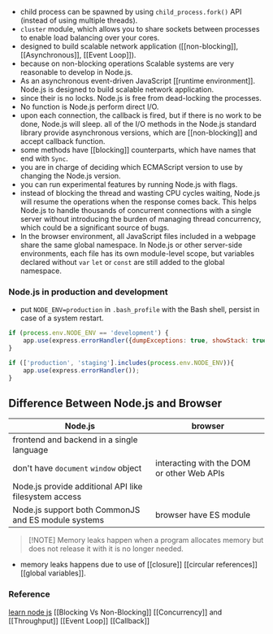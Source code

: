 - child process can  be spawned by using `child_process.fork()` API (instead of using multiple threads).
- `cluster` module, which allows you to share sockets between processes to enable load balancing over your cores.
- designed to build scalable network application ([[non-blocking]], [[Asynchronous]], [[Event Loop]]).
- because on non-blocking operations Scalable systems are very reasonable to develop in Node.js.
- As an asynchronous event-driven JavaScript [[runtime environment]]. Node.js is designed to build scalable network application.
- since their is no locks. Node.js is free from dead-locking the processes.
- No function is Node.js perform direct I/O.
- upon each connection, the callback is fired, but if there is no work to be done, Node.js will sleep.
all of the I/O methods in the Node.js standard library provide asynchronous versions, which are [[non-blocking]] and accept callback function.
- some methods have [[blocking]] counterparts, which have names that end with `Sync`.
- you are in charge of deciding which ECMAScript version to use by changing the Node.js version.
- you can run experimental features by running Node.js with flags.
- instead of blocking the thread and wasting CPU cycles waiting, Node.js will resume the operations when the response comes back. This helps Node.js to handle thousands of concurrent connections with a single server without introducing the burden of managing thread concurrency, which could be a significant source of bugs.
- In the browser environment, all JavaScript files included in a webpage share the same global namespace. In Node.js or other server-side environments, each file has its own module-level scope, but variables declared without `var` `let` or `const` are still added to the global namespace.
### Node.js in production and development
- put `NODE_ENV=production` in `.bash_profile` with the Bash shell, persist in case of a system restart.
```javascript
if (process.env.NODE_ENV == 'development') {
	app.use(express.errorHandler({dumpExceptions: true, showStack: true}))
}

if (['production', 'staging'].includes(process.env.NODE_ENV)){
	app.use(express.errorHandler());
}
```
## Difference Between Node.js and Browser
|Node.js| browser|
|---|---|
| frontend and backend in a single language  | |
| don't have `document` `window` object | interacting with the DOM or other Web APIs |
| Node.js provide additional API like filesystem access | |
| Node.js support both CommonJS and ES module systems | browser have ES module |

> [!NOTE] Memory leaks happen when a program allocates memory but does not release it with it is no longer needed.
- memory leaks happens due to use of [[closure]] [[circular references]] [[global variables]].

### Reference 
[learn node js](https://nodejs.org/en/learn/getting-started/introduction-to-nodejs)
[[Blocking Vs Non-Blocking]]
[[Concurrency]] and [[Throughput]]
[[Event Loop]]
[[Callback]]